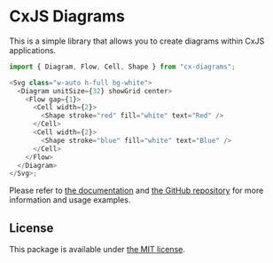 # CxJS Diagrams

This is a simple library that allows you to create diagrams within CxJS applications.

```js
import { Diagram, Flow, Cell, Shape } from "cx-diagrams";

<Svg class="w-auto h-full bg-white">
  <Diagram unitSize={32} showGrid center>
    <Flow gap={1}>
      <Cell width={2}>
        <Shape stroke="red" fill="white" text="Red" />
      </Cell>
      <Cell width={2}>
        <Shape stroke="blue" fill="white" text="Blue" />
      </Cell>
    </Flow>
  </Diagram>
</Svg>;
```

Please refer to [the documentation](https://diagrams.cxjs.io) and [the GitHub repository](https://github.com/codaxy/cx-diagrams) for more information and usage examples.

## License

This package is available under [the MIT license](./LICENSE.md).
